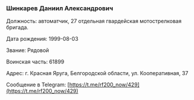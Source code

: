 ### Шинкарев Даниил Александрович

Должность: автоматчик, 27 отдельная гвардейская мотострелковая бригада.

Дата рождения: 1999-08-03

Звание: Рядовой

Воинская часть: 61899

Адрес: г. Красная Яруга, Белгородской области, ул. Кооперативная, 37

Сообщение в Telegram: [https://t.me/rf200_now/429](https://t.me/rf200_now/429)
